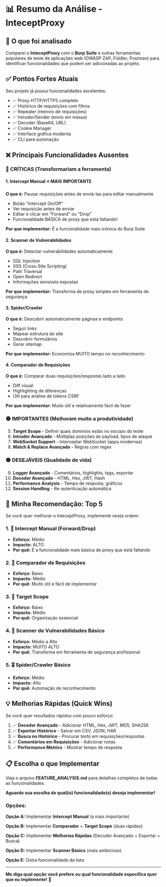 # 📊 Resumo da Análise - InteceptProxy

## 🎯 O que foi analisado

Comparei o **InteceptProxy** com o **Burp Suite** e outras ferramentas populares de teste de aplicações web (OWASP ZAP, Fiddler, Postman) para identificar funcionalidades que podem ser adicionadas ao projeto.

## ✅ Pontos Fortes Atuais

Seu projeto já possui funcionalidades excelentes:
- ✅ Proxy HTTP/HTTPS completo
- ✅ Histórico de requisições com filtros
- ✅ Repeater (reenvio de requisições)
- ✅ Intruder/Sender (envio em massa)
- ✅ Decoder (Base64, URL)
- ✅ Cookie Manager
- ✅ Interface gráfica moderna
- ✅ CLI para automação

## ❌ Principais Funcionalidades Ausentes

### 🔴 CRÍTICAS (Transformariam a ferramenta)

#### 1. **Intercept Manual** ⭐ MAIS IMPORTANTE
**O que é:** Pausar requisições antes de enviá-las para editar manualmente
- Botão "Intercept On/Off"
- Ver requisição antes de enviar
- Editar e clicar em "Forward" ou "Drop"
- Funcionalidade BÁSICA de proxy que está faltando!

**Por que implementar:** É a funcionalidade mais icônica do Burp Suite

#### 2. **Scanner de Vulnerabilidades**
**O que é:** Detectar vulnerabilidades automaticamente
- SQL Injection
- XSS (Cross-Site Scripting)
- Path Traversal
- Open Redirect
- Informações sensíveis expostas

**Por que implementar:** Transforma de proxy simples em ferramenta de segurança

#### 3. **Spider/Crawler**
**O que é:** Descobrir automaticamente páginas e endpoints
- Seguir links
- Mapear estrutura do site
- Descobrir formulários
- Gerar sitemap

**Por que implementar:** Economiza MUITO tempo no reconhecimento

#### 4. **Comparador de Requisições**
**O que é:** Comparar duas requisições/respostas lado a lado
- Diff visual
- Highlighting de diferenças
- Útil para análise de tokens CSRF

**Por que implementar:** Muito útil e relativamente fácil de fazer

### 🟡 IMPORTANTES (Melhoram muito a produtividade)

5. **Target Scope** - Definir quais domínios estão no escopo do teste
6. **Intruder Avançado** - Múltiplas posições de payload, tipos de ataque
7. **WebSocket Support** - Interceptar WebSocket (apps modernas)
8. **Match & Replace Avançado** - Regras com regex

### 🟢 DESEJÁVEIS (Qualidade de vida)

9. **Logger Avançado** - Comentários, highlights, tags, exportar
10. **Decoder Avançado** - HTML, Hex, JWT, Hash
11. **Performance Analysis** - Tempo de resposta, gráficos
12. **Session Handling** - Re-autenticação automática

## 🎯 Minha Recomendação: Top 5

Se você quer melhorar o InteceptProxy, implemente nesta ordem:

### 1. 🥇 **Intercept Manual** (Forward/Drop)
- **Esforço:** Médio
- **Impacto:** ALTO
- **Por quê:** É a funcionalidade mais básica de proxy que está faltando

### 2. 🥈 **Comparador de Requisições**
- **Esforço:** Baixo
- **Impacto:** Médio
- **Por quê:** Muito útil e fácil de implementar

### 3. 🥉 **Target Scope**
- **Esforço:** Baixo
- **Impacto:** Médio
- **Por quê:** Organização essencial

### 4. 🏅 **Scanner de Vulnerabilidades Básico**
- **Esforço:** Médio a Alto
- **Impacto:** MUITO ALTO
- **Por quê:** Transforma em ferramenta de segurança profissional

### 5. 🎖️ **Spider/Crawler Básico**
- **Esforço:** Médio
- **Impacto:** Alto
- **Por quê:** Automação de reconhecimento

## 💡 Melhorias Rápidas (Quick Wins)

Se você quer resultados rápidos com pouco esforço:

1. ✅ **Decoder Avançado** - Adicionar HTML, Hex, JWT, MD5, SHA256
2. ✅ **Exportar Histórico** - Salvar em CSV, JSON, HAR
3. ✅ **Busca no Histórico** - Procurar texto em requisições/respostas
4. ✅ **Comentários em Requisições** - Adicionar notas
5. ✅ **Performance Metrics** - Mostrar tempo de resposta

## 📋 Escolha o que Implementar

Veja o arquivo **FEATURE_ANALYSIS.md** para detalhes completos de todas as funcionalidades.

**Aguardo sua escolha de qual(is) funcionalidade(s) deseja implementar!**

### Opções:

**Opção A:** Implementar **Intercept Manual** (a mais importante)

**Opção B:** Implementar **Comparador** + **Target Scope** (duas rápidas)

**Opção C:** Implementar **Melhorias Rápidas** (Decoder Avançado + Exportar + Busca)

**Opção D:** Implementar **Scanner Básico** (mais ambicioso)

**Opção E:** Outra funcionalidade da lista

---

**Me diga qual opção você prefere ou qual funcionalidade específica quer que eu implemente!** 🚀
